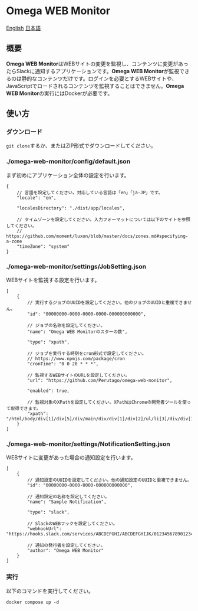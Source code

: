 ﻿# Omega WEB Monitor
[English](https://github.com/Perutago/omega-web-monitor/blob/main/README.md)
[日本語](https://github.com/Perutago/omega-web-monitor/blob/main/README-ja.md)

## 概要
**Omega WEB Monitor**はWEBサイトの変更を監視し、コンテンツに変更があったらSlackに通知するアプリケーションです。**Omega WEB Monitor**が監視できるのは静的なコンテンツだけです。ログインを必要とするWEBサイトや、JavaScriptでロードされるコンテンツを監視することはできません。**Omega WEB Monitor**の実行にはDockerが必要です。

## 使い方

### ダウンロード
`git clone`するか、またはZIP形式でダウンロードしてください。

### ./omega-web-monitor/config/default.json
まず初めにアプリケーション全体の設定を行います。
```
{
    // 言語を設定してください。対応している言語は「en」「ja-JP」です。
    "locale": "en",

    "localesDirectory": "./dist/app/locales",

    // タイムゾーンを設定してください。入力フォーマットについては以下のサイトを参照してください。
    // https://github.com/moment/luxon/blob/master/docs/zones.md#specifying-a-zone
    "timeZone": "system"
}
```

### ./omega-web-monitor/settings/JobSetting.json
WEBサイトを監視する設定を行います。
```
[
    {
        // 実行するジョブのUUIDを設定してください。他のジョブのUUIDと重複できません。
        "id": "00000000-0000-0000-0000-000000000000",

        // ジョブの名称を設定してください。
        "name": "Omega WEB Monitorのスターの数",

        "type": "xpath",

        // ジョブを実行する時刻をcron形式で設定してください。
        // https://www.npmjs.com/package/cron
        "cronTime": "0 0 20 * * *",

        // 監視するWEBサイトのURLを設定してください。
        "url": "https://github.com/Perutago/omega-web-monitor",

        "enabled": true,

        // 監視対象のXPathを設定してください。XPathはChromeの開発者ツールを使って取得できます。
        "xpath": "/html/body/div[1]/div[5]/div/main/div/div[1]/div[2]/ul/li[3]/div/div[1]/form/button/span[2]/text()"
    }
]
```

### ./omega-web-monitor/settings/NotificationSetting.json
WEBサイトに変更があった場合の通知設定を行います。
```
[
    {
        // 通知設定のUUIDを設定してください。他の通知設定のUUIDと重複できません。
        "id": "00000000-0000-0000-000000000000",

        // 通知設定の名称を設定してください。
        "name": "Sample Notification",

        "type": "slack",

        // SlackのWEBフックを設定してください。
        "webhookUrl": "https://hooks.slack.com/services/ABCDEFGHI/ABCDEFGHIJK/012345678901234567890123",

        // 通知の発行者を設定してください。
        "author": "Omega WEB Monitor"
    }
]
```

### 実行
以下のコマンドを実行してください。
```
docker compose up -d
```
